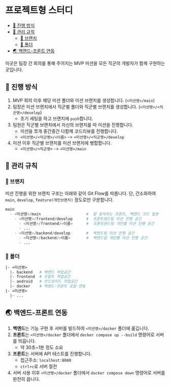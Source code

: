 # 프로젝트형 스터디
- [📐 진행 방식](#-진행-방식)
- [📑 관리 규칙](#-관리-규칙)
  - [🌵 브랜치](#-브랜치)
  - [📁 폴더](#-폴더)
- [🌏️ 백엔드-프론트 연동](#️-백엔드-프론트-연동)

이곳은 팀장 간 회의를 통해 주어지는 MVP 미션을 모든 직군의 개발자가 함께 구현하는 곳입니다.

## 📐 진행 방식
1. MVP 회의 이후 해당 미션 폴더와 미션 브랜치를 생성합니다. (`<미션명>/main`)
2. 팀장은 미션 브랜치에서 직군별 폴더와 직군별 브랜치를 생성합니다. (`<미션명>/<직군명>/develop`)
   - 초기 세팅을 하고 브랜치에 `push`합니다.
3. 팀원은 직군별 브랜치에서 자신의 브랜치를 따 미션을 진행합니다.
   - 미션을 쪼개 중간중간 다함께 코드리뷰를 진행합니다.  
   - `<미션명>/<직군명>/<이름>` -> `<미션명>/<직군명>/develop`
4. 미션 이후 직군별 브랜치를 미션 브랜치에 병합합니다.
   - `<미션명>/<직군명>` -> `<미션명>/main`

## 📑 관리 규칙
### 🌵 브랜치
미션 진행을 위한 브랜치 구조는 아래와 같이 Git Flow를 따릅니다. 단, 간소화하여 `main`, `develop`, `feature(개인브랜치)` 정도로만 구분합니다.
```python
main
  - <미션명>/main                    #  잘 동작하는 프론트, 백엔드 코드 합본
    - <미션명>/frontend/develop      #  프론트엔드팀 미션 진행 공간
      - <미션명>/frontend/<이름>      #  프론트엔드팀 개인별 미션 진행 공간
      - ...
    - <미션명>/backend/develop       #  백엔드팀 미션 진행 공간
      - <미션명>/backend/<이름>       #  백엔드팀 개인별 미션 진행 공간
      - ...
```

### 📁 폴더
```pl
|- <미션명>
  |- backend   # 백엔드 작업공간
  |- frontend  # 프론트 작업공간
  |- android   # 안드로이드 작업공간
  |- docker    # 백엔드-프론트 로컬 연동
|- <미션명>
  |- ...
```

## 🌏️ 백엔드-프론트 연동
1. **백엔드**는 기능 구현 후 서버를 빌드하여 `<미션명>/docker` 폴더에 옮깁니다.
2. **프론트**는 `<미션명>/docker` 폴더에서 `docker compose up --build` 명령어로 서버를 띄웁니다.
   - 약 30초~1분 정도 소요 
3. **프론트**는 서버에 API 테스트를 진행합니다.
   - 접근주소: `localhost:8080`
   - `ctrl+c`로 서버 절전
4. 서버 사용 이후 `<미션명>/docker` 폴더에서 `docker compose down` 명령어로 서버를 완전히 끕니다.
